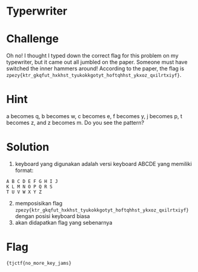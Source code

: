 # Typerwriter

# Challenge
Oh no! I thought I typed down the correct flag for this problem on my typewriter, but it came out all jumbled on the paper. Someone must have switched the inner hammers around! According to the paper, the flag is 
```zpezy{ktr_gkqfut_hxkhst_tyukokkgotyt_hoftqhhst_ykxoz_qxilrtxiyf}```.

# Hint
a becomes q, b becomes w, c becomes e, f becomes y, j becomes p, t becomes z, and z becomes m. Do you see the pattern?

# Solution
1. keyboard yang digunakan adalah versi keyboard ABCDE yang memiliki format: 
```
A B C D E F G H I J
K L M N O P Q R S
T U V W X Y Z
```

2. memposisikan flag ```zpezy{ktr_gkqfut_hxkhst_tyukokkgotyt_hoftqhhst_ykxoz_qxilrtxiyf}``` dengan posisi keyboard biasa
3. akan didapatkan flag yang sebenarnya

# Flag
```{tjctf{no_more_key_jams}```
